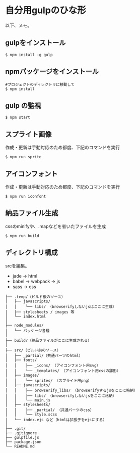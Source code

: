 # 自分用gulpのひな形

以下、メモ。

## gulpをインストール

```
$ npm install -g gulp
```

## npmパッケージをインストール

```
#プロジェクトのディレクトリに移動して
$ npm install
```

## gulp の監視

```
$ npm start
```

## スプライト画像

作成・更新は手動対応のため都度、下記のコマンドを実行

```
$ npm run sprite
```

## アイコンフォント

作成・更新は手動対応のため都度、下記のコマンドを実行

```
$ npm run iconfont
```

## 納品ファイル生成

cssのminifyや、.mapなどを省いたファイルを生成

```
$ npm run build
```

## ディレクトリ構成

srcを編集。

+ jade -> html
+ babel -> webpack -> js
+ sass -> css

```
├── .temp/（ビルド後のソース）
│   ├── javascripts/
│   │    └── libs/ （browserifyしないjsはここに生成）
│   ├── stylesheets / images 等
│   └── index.html
│
├── node_modules/
│   └── パッケージ各種
│
├── build/（納品ファイルがここに生成される）
│
├── src/（ビルド前のソース）
│   ├── _partial/（共通パーツのhtml）
│   ├── fonts/
│   │    ├── _icons/ （アイコンフォント用svg）
│   │    └── _templates/ （アイコンフォント用cssの雛形）
│   ├── images/
│   │    └── sprites/ （スプライト用png）
│   ├── javascripts/
│   │    ├── browserify_libs/ （browserifyするjsをここに格納）
│   │    ├── libs/ （browserifyしないjsをここに格納）
│   │    └── main.js
│   ├── stylesheets/
│   │    ├── _partial/ （共通パーツのcss）
│   │    └── style.scss
│   └── index.ejs など（htmlは拡張子をejsにする）
│
├── .git/
├── .gitignore
├── gulpfile.js
├── package.json
└── README.md
```